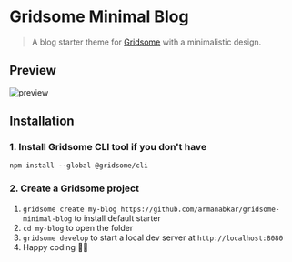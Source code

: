 # Gridsome Minimal Blog

> A blog starter theme for [Gridsome]() with a minimalistic design.

## Preview

![preview](https://res.cloudinary.com/lauragift/image/upload/v1558648720/gridsome-minimal-blog_qqm49s.png)

## Installation

### 1. Install Gridsome CLI tool if you don't have

`npm install --global @gridsome/cli`

### 2. Create a Gridsome project

1. `gridsome create my-blog https://github.com/armanabkar/gridsome-minimal-blog` to install default starter
2. `cd my-blog` to open the folder
3. `gridsome develop` to start a local dev server at `http://localhost:8080`
4. Happy coding 🎉🙌
